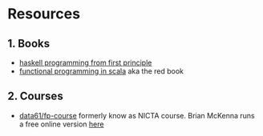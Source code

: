 # Resources

## 1. Books

* [haskell programming from first principle](http://haskellbook.com/)
* [functional programming in scala](https://www.manning.com/books/functional-programming-in-scala) aka the red book


## 2. Courses

* [data61/fp-course](https://github.com/data61/fp-course) formerly know as NICTA course. 
Brian McKenna runs a free online version [here](https://www.youtube.com/watch?v=NzIZzvbplSM&list=PLly9WMAVMrayYo2c-1E_rIRwBXG_FbLBW) 

